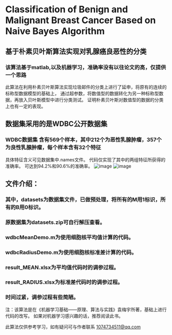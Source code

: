 # Classification of Benign and Malignant Breast Cancer Based on Naive Bayes Algorithm
## 基于朴素贝叶斯算法实现对乳腺癌良恶性的分类
  ### 该算法基于matlab,以及机器学习，准确率没有以往论文的高，仅提供一个思路

此算法在利用朴素贝叶斯算法实现垃圾邮件的分类上进行了延申，将原有的连续的标称型数据模型的基础上，
通过超参数，将数值型的数据转化为另一种标称型数据，再放入贝叶斯模型中进行分类测试。
证明朴素贝叶斯对数值型的数据的分类上也有一定的表现。

## 数据集采用的是WDBC公开数据集
### WDBC数据集 含有569个样本，其中212个为恶性乳腺肿瘤，357个为良性乳腺肿瘤，每个样本含有32个特征
  具体特征含义可见数据集中.names文件。
  代码仅实现了其中的两组特征所获得的准确率。
  可达到94.2%和90.6%的准确率。
![image](https://github.com/ErShiY/Naive-Bayes-Algorithm/assets/76460723/cf43aab1-8fd8-4feb-b6db-64e61c01a253)
![image](https://github.com/ErShiY/Naive-Bayes-Algorithm/assets/76460723/61131e28-597f-47ef-a78c-213cf2451154)

## 文件介绍：
### 其中，datasets为数据集文件，已做预处理，将所有的M用1标识，所有的B用0标识。
### 原数据集为datasets.zip可自行解压查看。
### wdbcMeanDemo.m为使用细胞核平均值计算的代码。
### wdbcRadiusDemo.m为使用细胞核标准差计算的代码。
### result_MEAN.xlsx为平均值代码时的调参过程。
### result_RADIUS.xlsx为标准差代码时的调参过程。
### 时间过紧，调参过程有些简陋。

注：该算法是在《机器学习基础——原理、算法与实践》袁梅宇所著，基础上进行代码的改写。
如果对机器学习感兴趣的话，推荐阅读此书。


此算法仅供参考学习，如有疑问可与作者联系
1074734511@qq.com

